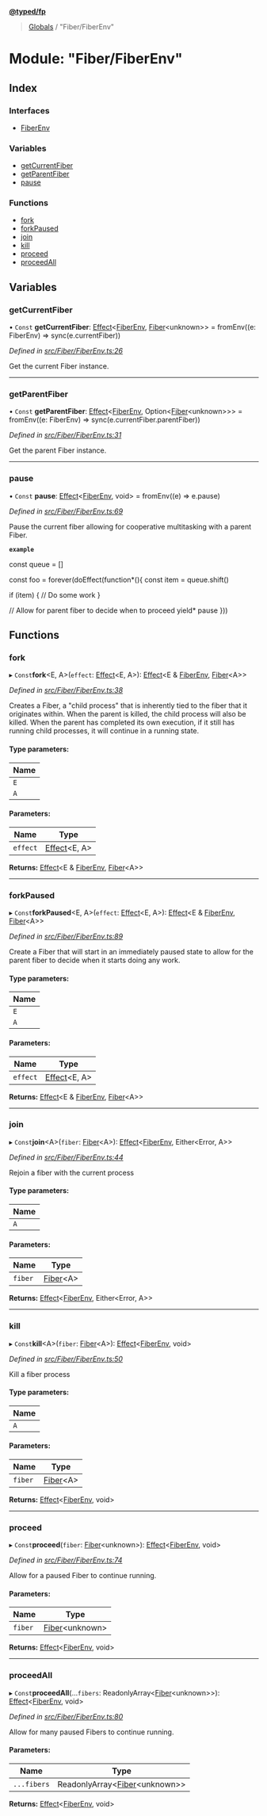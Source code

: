 **[@typed/fp](../README.md)**

> [Globals](../globals.md) / "Fiber/FiberEnv"

# Module: "Fiber/FiberEnv"

## Index

### Interfaces

* [FiberEnv](../interfaces/_fiber_fiberenv_.fiberenv.md)

### Variables

* [getCurrentFiber](_fiber_fiberenv_.md#getcurrentfiber)
* [getParentFiber](_fiber_fiberenv_.md#getparentfiber)
* [pause](_fiber_fiberenv_.md#pause)

### Functions

* [fork](_fiber_fiberenv_.md#fork)
* [forkPaused](_fiber_fiberenv_.md#forkpaused)
* [join](_fiber_fiberenv_.md#join)
* [kill](_fiber_fiberenv_.md#kill)
* [proceed](_fiber_fiberenv_.md#proceed)
* [proceedAll](_fiber_fiberenv_.md#proceedall)

## Variables

### getCurrentFiber

• `Const` **getCurrentFiber**: [Effect](_effect_effect_.effect.md)\<[FiberEnv](../interfaces/_fiber_fiberenv_.fiberenv.md), [Fiber](../interfaces/_fiber_fiber_.fiber.md)\<unknown>> = fromEnv((e: FiberEnv) => sync(e.currentFiber))

*Defined in [src/Fiber/FiberEnv.ts:26](https://github.com/TylorS/typed-fp/blob/8639976/src/Fiber/FiberEnv.ts#L26)*

Get the current Fiber instance.

___

### getParentFiber

• `Const` **getParentFiber**: [Effect](_effect_effect_.effect.md)\<[FiberEnv](../interfaces/_fiber_fiberenv_.fiberenv.md), Option\<[Fiber](../interfaces/_fiber_fiber_.fiber.md)\<unknown>>> = fromEnv((e: FiberEnv) => sync(e.currentFiber.parentFiber))

*Defined in [src/Fiber/FiberEnv.ts:31](https://github.com/TylorS/typed-fp/blob/8639976/src/Fiber/FiberEnv.ts#L31)*

Get the parent Fiber instance.

___

### pause

• `Const` **pause**: [Effect](_effect_effect_.effect.md)\<[FiberEnv](../interfaces/_fiber_fiberenv_.fiberenv.md), void> = fromEnv((e) => e.pause)

*Defined in [src/Fiber/FiberEnv.ts:69](https://github.com/TylorS/typed-fp/blob/8639976/src/Fiber/FiberEnv.ts#L69)*

Pause the current fiber allowing for cooperative multitasking with a parent Fiber.

**`example`** 

const queue = []

const foo = forever(doEffect(function*(){
  const item = queue.shift()

  if (item) {
    // Do some work
  }

  // Allow for parent fiber to decide when to proceed
  yield* pause
}))

## Functions

### fork

▸ `Const`**fork**\<E, A>(`effect`: [Effect](_effect_effect_.effect.md)\<E, A>): [Effect](_effect_effect_.effect.md)\<E & [FiberEnv](../interfaces/_fiber_fiberenv_.fiberenv.md), [Fiber](../interfaces/_fiber_fiber_.fiber.md)\<A>>

*Defined in [src/Fiber/FiberEnv.ts:38](https://github.com/TylorS/typed-fp/blob/8639976/src/Fiber/FiberEnv.ts#L38)*

Creates a Fiber, a "child process" that is inherently tied to the fiber that it originates within.
When the parent is killed, the child process will also be killed.
When the parent has completed its own execution, if it still has running child processes, it will continue in a running state.

#### Type parameters:

Name |
------ |
`E` |
`A` |

#### Parameters:

Name | Type |
------ | ------ |
`effect` | [Effect](_effect_effect_.effect.md)\<E, A> |

**Returns:** [Effect](_effect_effect_.effect.md)\<E & [FiberEnv](../interfaces/_fiber_fiberenv_.fiberenv.md), [Fiber](../interfaces/_fiber_fiber_.fiber.md)\<A>>

___

### forkPaused

▸ `Const`**forkPaused**\<E, A>(`effect`: [Effect](_effect_effect_.effect.md)\<E, A>): [Effect](_effect_effect_.effect.md)\<E & [FiberEnv](../interfaces/_fiber_fiberenv_.fiberenv.md), [Fiber](../interfaces/_fiber_fiber_.fiber.md)\<A>>

*Defined in [src/Fiber/FiberEnv.ts:89](https://github.com/TylorS/typed-fp/blob/8639976/src/Fiber/FiberEnv.ts#L89)*

Create a Fiber that will start in an immediately paused state to allow for the parent fiber
to decide when it starts doing any work.

#### Type parameters:

Name |
------ |
`E` |
`A` |

#### Parameters:

Name | Type |
------ | ------ |
`effect` | [Effect](_effect_effect_.effect.md)\<E, A> |

**Returns:** [Effect](_effect_effect_.effect.md)\<E & [FiberEnv](../interfaces/_fiber_fiberenv_.fiberenv.md), [Fiber](../interfaces/_fiber_fiber_.fiber.md)\<A>>

___

### join

▸ `Const`**join**\<A>(`fiber`: [Fiber](../interfaces/_fiber_fiber_.fiber.md)\<A>): [Effect](_effect_effect_.effect.md)\<[FiberEnv](../interfaces/_fiber_fiberenv_.fiberenv.md), Either\<Error, A>>

*Defined in [src/Fiber/FiberEnv.ts:44](https://github.com/TylorS/typed-fp/blob/8639976/src/Fiber/FiberEnv.ts#L44)*

Rejoin a fiber with the current process

#### Type parameters:

Name |
------ |
`A` |

#### Parameters:

Name | Type |
------ | ------ |
`fiber` | [Fiber](../interfaces/_fiber_fiber_.fiber.md)\<A> |

**Returns:** [Effect](_effect_effect_.effect.md)\<[FiberEnv](../interfaces/_fiber_fiberenv_.fiberenv.md), Either\<Error, A>>

___

### kill

▸ `Const`**kill**\<A>(`fiber`: [Fiber](../interfaces/_fiber_fiber_.fiber.md)\<A>): [Effect](_effect_effect_.effect.md)\<[FiberEnv](../interfaces/_fiber_fiberenv_.fiberenv.md), void>

*Defined in [src/Fiber/FiberEnv.ts:50](https://github.com/TylorS/typed-fp/blob/8639976/src/Fiber/FiberEnv.ts#L50)*

Kill a fiber process

#### Type parameters:

Name |
------ |
`A` |

#### Parameters:

Name | Type |
------ | ------ |
`fiber` | [Fiber](../interfaces/_fiber_fiber_.fiber.md)\<A> |

**Returns:** [Effect](_effect_effect_.effect.md)\<[FiberEnv](../interfaces/_fiber_fiberenv_.fiberenv.md), void>

___

### proceed

▸ `Const`**proceed**(`fiber`: [Fiber](../interfaces/_fiber_fiber_.fiber.md)\<unknown>): [Effect](_effect_effect_.effect.md)\<[FiberEnv](../interfaces/_fiber_fiberenv_.fiberenv.md), void>

*Defined in [src/Fiber/FiberEnv.ts:74](https://github.com/TylorS/typed-fp/blob/8639976/src/Fiber/FiberEnv.ts#L74)*

Allow for a paused Fiber to continue running.

#### Parameters:

Name | Type |
------ | ------ |
`fiber` | [Fiber](../interfaces/_fiber_fiber_.fiber.md)\<unknown> |

**Returns:** [Effect](_effect_effect_.effect.md)\<[FiberEnv](../interfaces/_fiber_fiberenv_.fiberenv.md), void>

___

### proceedAll

▸ `Const`**proceedAll**(...`fibers`: ReadonlyArray\<[Fiber](../interfaces/_fiber_fiber_.fiber.md)\<unknown>>): [Effect](_effect_effect_.effect.md)\<[FiberEnv](../interfaces/_fiber_fiberenv_.fiberenv.md), void>

*Defined in [src/Fiber/FiberEnv.ts:80](https://github.com/TylorS/typed-fp/blob/8639976/src/Fiber/FiberEnv.ts#L80)*

Allow for many paused Fibers to continue running.

#### Parameters:

Name | Type |
------ | ------ |
`...fibers` | ReadonlyArray\<[Fiber](../interfaces/_fiber_fiber_.fiber.md)\<unknown>> |

**Returns:** [Effect](_effect_effect_.effect.md)\<[FiberEnv](../interfaces/_fiber_fiberenv_.fiberenv.md), void>
